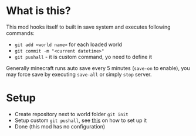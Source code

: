 # What is this?
This mod hooks itself to built in save system and executes following commands:
- `git add <world name>` for each loaded world
- `git commit -m "<current datetime>"`
- `git pushall` - it is custom command, yo need to define it

Generally minecraft runs auto save every 5 minutes (`save-on` to enable), you may force save by executing `save-all` or simply `stop` server.

# Setup
- Create repository next to world folder `git init`
- Setup custom `git pushall`, see [this](https://stackoverflow.com/a/18674313/7132461) on how to set up it
- Done (this mod has no configuration)
